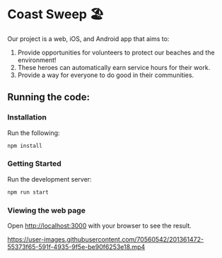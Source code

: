 # Coast Sweep 🏖️

Our project is a web, iOS, and Android app that aims to:  
1. Provide opportunities for volunteers to protect our beaches and the environment!
2. These heroes can automatically earn service hours for their work.
3. Provide a way for everyone to do good in their communities. 

## Running the code:

### Installation
Run the following:

```bash
npm install
```

### Getting Started

Run the development server:

```bash
npm run start
```

### Viewing the web page

Open [http://localhost:3000](http://localhost:3000) with your browser to see the result.


https://user-images.githubusercontent.com/70560542/201361472-55373f65-591f-4935-9f5e-be90f6253e18.mp4


